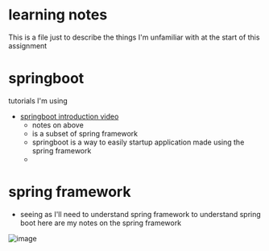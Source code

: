 # learning notes
This is a file just to describe the things I'm unfamiliar with at the start of this assignment

# springboot
tutorials I'm using
* [springboot introduction video](https://www.youtube.com/watch?v=msXL2oDexqw&list=PLqq-6Pq4lTTbx8p2oCgcAQGQyqN8XeA1x)
	- notes on above
	- is a subset of spring framework
	- springboot is a way to easily startup application made using the spring framework
	-
# spring framework
* seeing as I'll need to understand spring framework to understand spring boot here are my notes on the spring framework

![image](https://user-images.githubusercontent.com/57028307/123411504-deffb000-d5f3-11eb-9fcc-4f80513d3d46.png)
